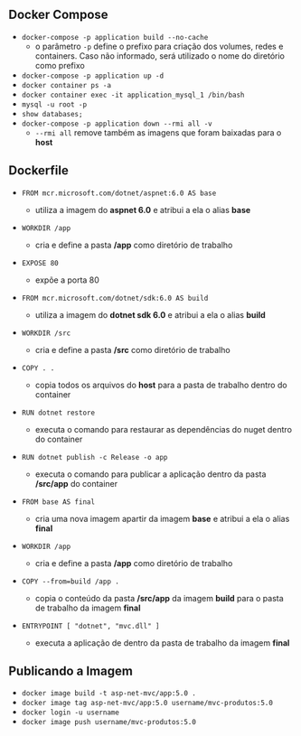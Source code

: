## Docker Compose

* ```docker-compose -p application build --no-cache```
  * o parâmetro ```-p``` define o prefixo para criação dos volumes, redes e containers. Caso não informado, será utilizado o nome do diretório como prefixo
* ```docker-compose -p application up -d```
* ```docker container ps -a```
* ```docker container exec -it application_mysql_1 /bin/bash```
* ```mysql -u root -p```
* ```show databases;```
* ```docker-compose -p application down --rmi all -v```
  * ```--rmi all``` remove também as imagens que foram baixadas para o **host**

## Dockerfile

* ```FROM mcr.microsoft.com/dotnet/aspnet:6.0 AS base```
  * utiliza a imagem do **aspnet 6.0** e atribui a ela o alias **base**
* ```WORKDIR /app```
  * cria e define a pasta **/app** como diretório de trabalho
* ```EXPOSE 80```
  * expõe a porta 80

* ```FROM mcr.microsoft.com/dotnet/sdk:6.0 AS build```
  * utiliza a imagem do **dotnet sdk 6.0** e atribui a ela o alias **build**
* ```WORKDIR /src```
  * cria e define a pasta **/src** como diretório de trabalho
* ```COPY . .```
  * copia todos os arquivos do **host** para a pasta de trabalho dentro do container
* ```RUN dotnet restore```
  * executa o comando para restaurar as dependências do nuget dentro do container
* ```RUN dotnet publish -c Release -o app```
  * executa o comando para publicar a aplicação dentro da pasta **/src/app** do container

* ```FROM base AS final```
  * cria uma nova imagem apartir da imagem **base** e atribui a ela o alias **final**
* ```WORKDIR /app```
  * cria e define a pasta **/app** como diretório de trabalho
* ```COPY --from=build /app .```
  * copia o conteúdo da pasta **/src/app** da imagem **build** para o pasta de trabalho da imagem **final**
* ```ENTRYPOINT [ "dotnet", "mvc.dll" ]```
  * executa a aplicação de dentro da pasta de trabalho da imagem **final**

## Publicando a Imagem

* ```docker image build -t asp-net-mvc/app:5.0 .```
* ```docker image tag asp-net-mvc/app:5.0 username/mvc-produtos:5.0```
* ```docker login -u username```
* ```docker image push username/mvc-produtos:5.0```